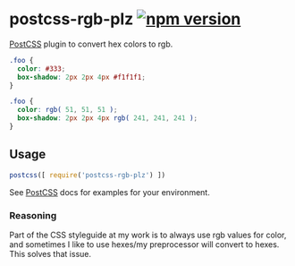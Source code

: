 # postcss-rgb-plz [![npm version](https://badge.fury.io/js/postcss-rgb-plz.svg)](http://badge.fury.io/js/postcss-rgb-plz)


[PostCSS](https://github.com/postcss/postcss) plugin to convert hex colors to rgb.

```css
.foo {
  color: #333;
  box-shadow: 2px 2px 4px #f1f1f1;
}
```

```css
.foo {
  color: rgb( 51, 51, 51 );
  box-shadow: 2px 2px 4px rgb( 241, 241, 241 );
}
```

## Usage

```js
postcss([ require('postcss-rgb-plz') ])
```

See [PostCSS](https://github.com/postcss/postcss) docs for examples for your environment.

### Reasoning

Part of the CSS styleguide at my work is to always use rgb values for color, and sometimes I like to use hexes/my preprocessor will convert to hexes. This solves that issue.
